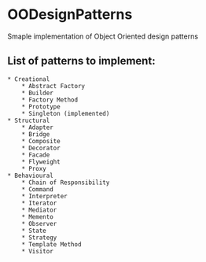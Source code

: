 # OODesignPatterns
Smaple implementation of Object Oriented design patterns

## List of patterns to implement:
    * Creational
        * Abstract Factory
        * Builder
        * Factory Method
        * Prototype
        * Singleton (implemented)
    * Structural
        * Adapter
        * Bridge
        * Composite
        * Decorator
        * Facade
        * Flyweight
        * Proxy
    * Behavioural
        * Chain of Responsibility
        * Command
        * Interpreter
        * Iterator
        * Mediator
        * Memento
        * Observer
        * State
        * Strategy
        * Template Method
        * Visitor
